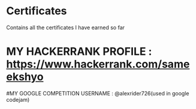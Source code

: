 # Certificates

Contains all the certificates I have earned so far


# MY HACKERRANK PROFILE : https://www.hackerrank.com/sameekshyo


#MY GOOGLE COMPETITION USERNAME : @alexrider726(used in google codejam)
